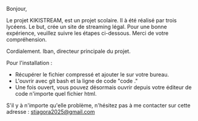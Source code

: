 Bonjour,

Le projet KIKISTREAM, est un projet scolaire. Il à été réalisé par trois lycéens.
Le but, crée un site de streaming légal.
Pour une bonne expérience, veuillez suivre les étapes ci-dessous.
Merci de votre compréhension.

Cordialement.
Iban, directeur principale du projet.


Pour l'installation :
  - Récupérer le fichier compressé et ajouter le sur votre bureau.
  - L'ouvrir avec git bash et la ligne de code "code ."
  - Une fois ouvert, vous pouvez désormais ouvrir depuis votre éditeur de code n'importe quel fichier html.

S'il y à n'importe qu'elle problème, n'hésitez pas à me contacter sur cette adresse : stiagora2025@gmail.com
